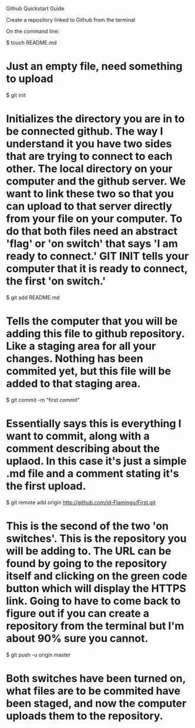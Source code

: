 Github Quickstart Guide

Create a repository linked to Github from the terminal

On the command line:

$ touch README.md 
# Just an empty file, need something to upload

$ git init
# Initializes the directory you are in to be connected github. The way I understand it you have two sides that are trying to connect to each other. The local directory on your computer and the github server. We want to link these two so that you can upload to that server directly from your file on your computer. To do that both files need an abstract 'flag' or 'on switch' that says 'I am ready to connect.' GIT INIT tells your computer that it is ready to connect, the first 'on switch.'

$ git add README.md
# Tells the computer that you will be adding this file to github repository. Like a staging area for all your changes. Nothing has been commited yet, but this file will be added to that staging area.

$ git commit -m "first commit" 
# Essentially says this is everything I want to commit, along with a comment describing about the uplaod. In this case it's just a simple .md file and a comment stating it's the first upload. 

$ git remote add origin http://github.com/id-Flamingo/First.git
# This is the second of the two 'on switches'. This is the repository you will be adding to. The URL can be found by going to the repository itself and clicking on the green code button which will display the HTTPS link. Going to have to come back to figure out if you can create a repository from the terminal but I'm about 90% sure you cannot.

$ git push -u origin master
# Both switches have been turned on, what files are to be commited have been staged, and now the computer uploads them to the repository.